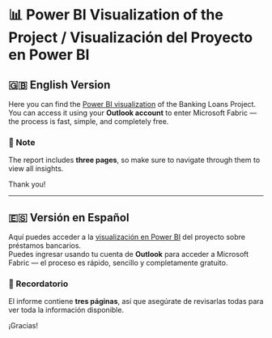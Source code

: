 # 📊 Power BI Visualization of the Project / Visualización del Proyecto en Power BI

## 🇬🇧 English Version

Here you can find the [Power BI visualization](https://app.powerbi.com/view?r=eyJrIjoiNzI2MTU5MWEtYzgwMC00MzJjLTlmMTUtMDFmMTk4NWZmZjBiIiwidCI6ImY1N2E1OTQ5LTM3MzgtNDFlZi1hODZlLTAwNDkwYzA4Y2NiNSIsImMiOjR9) of the Banking Loans Project.  
You can access it using your **Outlook account** to enter Microsoft Fabric — the process is fast, simple, and completely free.

### 🔄 Note  
The report includes **three pages**, so make sure to navigate through them to view all insights.

Thank you!

---

## 🇪🇸 Versión en Español

Aquí puedes acceder a la [visualización en Power BI](https://app.powerbi.com/view?r=eyJrIjoiNzI2MTU5MWEtYzgwMC00MzJjLTlmMTUtMDFmMTk4NWZmZjBiIiwidCI6ImY1N2E1OTQ5LTM3MzgtNDFlZi1hODZlLTAwNDkwYzA4Y2NiNSIsImMiOjR9) del proyecto sobre préstamos bancarios.  
Puedes ingresar usando tu cuenta de **Outlook** para acceder a Microsoft Fabric — el proceso es rápido, sencillo y completamente gratuito.

### 🔄 Recordatorio  
El informe contiene **tres páginas**, así que asegúrate de revisarlas todas para ver toda la información disponible.

¡Gracias!
